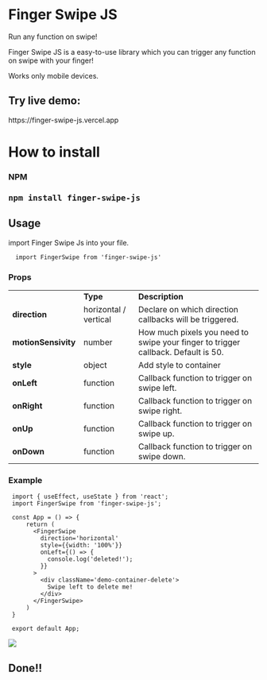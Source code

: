 # Finger Swipe JS
<p>Run any function on swipe!</p>
<p>Finger Swipe JS is a easy-to-use library which you can trigger any function on swipe with your finger!
<p> Works only mobile devices. </p>

## Try live demo:
<p>https://finger-swipe-js.vercel.app </p>

# How to install

<h3>NPM<h3>
  
<pre>
npm install finger-swipe-js
</pre> 

## Usage
import Finger Swipe Js into your file.

``` JSX
  import FingerSwipe from 'finger-swipe-js'
``` 

<h3>Props</h3>
<table>
  <tr>
    <td></td>
    <td><b>Type</b></td>
    <td><b>Description</b></td>
  </tr>
  
   <tr>
    <td><b>direction</b></td>
    <td>horizontal / vertical</td>
    <td>Declare on which direction callbacks will be triggered.</td>
  </tr>
  
   <tr>
     <td><b>motionSensivity</b></td>
    <td>number</td>
    <td>How much pixels you need to swipe your finger to trigger callback. Default is 50.</td>
  </tr>
  
   <tr>
    <td><b>style</b></td>
    <td>object</td>
    <td>Add style to container</td>
  </tr>
  
   <tr>
     <td><b>onLeft</b></td>
    <td>function</td>
    <td>Callback function to trigger on swipe left.</td>
  </tr>
  
   <tr>
    <td><b>onRight</b></td>
    <td>function</td>
    <td>Callback function to trigger on swipe right.</td>
  </tr>
  
   <tr>
    <td><b>onUp</b></td>
    <td>function</td>
    <td>Callback function to trigger on swipe up.</td>
  </tr>
  
   <tr>
    <td><b>onDown</b></td>
    <td>function</td>
    <td>Callback function to trigger on swipe down.</td>
  </tr>
</table>

<h3>Example</h3>
  
 ```JSX
  import { useEffect, useState } from 'react';
  import FingerSwipe from 'finger-swipe-js';
  
  const App = () => {
      return (
        <FingerSwipe
          direction='horizontal'
          style={{width: '100%'}}
          onLeft={() => {
            console.log('deleted!');
          }}
        >
          <div className='demo-container-delete'>
            Swipe left to delete me!
          </div>
        </FingerSwipe>
      )
  }
  
  export default App;
  ```
  
  <img src='https://res.cloudinary.com/dd2ownqt9/image/upload/v1664810036/ezgif.com-gif-maker_ex94ro.gif' />

<h2>Done!!</h2>
